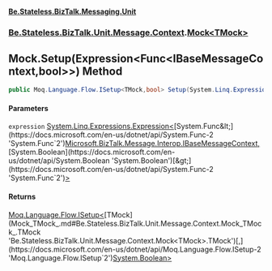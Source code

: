 #### [Be.Stateless.BizTalk.Messaging.Unit](README.md 'README')
### [Be.Stateless.BizTalk.Unit.Message.Context](Be.Stateless.BizTalk.Unit.Message.Context.md 'Be.Stateless.BizTalk.Unit.Message.Context').[Mock&lt;TMock&gt;](Mock_TMock_.md 'Be.Stateless.BizTalk.Unit.Message.Context.Mock<TMock>')

## Mock<TMock>.Setup(Expression<Func<IBaseMessageContext,bool>>) Method

```csharp
public Moq.Language.Flow.ISetup<TMock,bool> Setup(System.Linq.Expressions.Expression<System.Func<Microsoft.BizTalk.Message.Interop.IBaseMessageContext,bool>> expression);
```
#### Parameters

<a name='Be.Stateless.BizTalk.Unit.Message.Context.Mock_TMock_.Setup(System.Linq.Expressions.Expression_System.Func_Microsoft.BizTalk.Message.Interop.IBaseMessageContext,bool__).expression'></a>

`expression` [System.Linq.Expressions.Expression&lt;](https://docs.microsoft.com/en-us/dotnet/api/System.Linq.Expressions.Expression-1 'System.Linq.Expressions.Expression`1')[System.Func&lt;](https://docs.microsoft.com/en-us/dotnet/api/System.Func-2 'System.Func`2')[Microsoft.BizTalk.Message.Interop.IBaseMessageContext](https://docs.microsoft.com/en-us/dotnet/api/Microsoft.BizTalk.Message.Interop.IBaseMessageContext 'Microsoft.BizTalk.Message.Interop.IBaseMessageContext')[,](https://docs.microsoft.com/en-us/dotnet/api/System.Func-2 'System.Func`2')[System.Boolean](https://docs.microsoft.com/en-us/dotnet/api/System.Boolean 'System.Boolean')[&gt;](https://docs.microsoft.com/en-us/dotnet/api/System.Func-2 'System.Func`2')[&gt;](https://docs.microsoft.com/en-us/dotnet/api/System.Linq.Expressions.Expression-1 'System.Linq.Expressions.Expression`1')

#### Returns
[Moq.Language.Flow.ISetup&lt;](https://docs.microsoft.com/en-us/dotnet/api/Moq.Language.Flow.ISetup-2 'Moq.Language.Flow.ISetup`2')[TMock](Mock_TMock_.md#Be.Stateless.BizTalk.Unit.Message.Context.Mock_TMock_.TMock 'Be.Stateless.BizTalk.Unit.Message.Context.Mock<TMock>.TMock')[,](https://docs.microsoft.com/en-us/dotnet/api/Moq.Language.Flow.ISetup-2 'Moq.Language.Flow.ISetup`2')[System.Boolean](https://docs.microsoft.com/en-us/dotnet/api/System.Boolean 'System.Boolean')[&gt;](https://docs.microsoft.com/en-us/dotnet/api/Moq.Language.Flow.ISetup-2 'Moq.Language.Flow.ISetup`2')